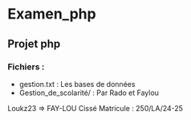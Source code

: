# Examen_php
## Projet php
### Fichiers :
- gestion.txt : Les bases de données
- Gestion_de_scolarité/ : Par Rado et Faylou


Loukz23 => FAY-LOU Cissé 
Matricule : 250/LA/24-25

